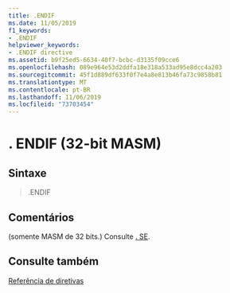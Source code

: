 ```yaml
---
title: .ENDIF
ms.date: 11/05/2019
f1_keywords:
- .ENDIF
helpviewer_keywords:
- .ENDIF directive
ms.assetid: b9f25ed5-6634-40f7-bcbc-d3135f09cce6
ms.openlocfilehash: 089e964e53d2ddfa18e318a533ad95e8dcc4a203
ms.sourcegitcommit: 45f1d889df633f0f7e4a8e813b46fa73c9858b81
ms.translationtype: MT
ms.contentlocale: pt-BR
ms.lasthandoff: 11/06/2019
ms.locfileid: "73703454"
---
```

# <a name="endif-32-bit-masm"></a>. ENDIF (32-bit MASM)

## <a name="syntax"></a>Sintaxe

> .ENDIF

## <a name="remarks"></a>Comentários

(somente MASM de 32 bits.) Consulte [. SE](../../assembler/masm/dot-if.md).

## <a name="see-also"></a>Consulte também

[Referência de diretivas](../../assembler/masm/directives-reference.md)<br/>